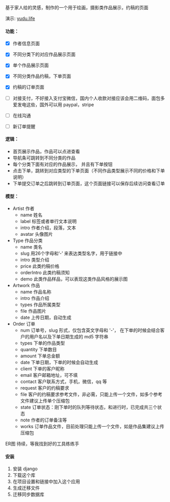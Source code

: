 
基于家人给的灵感，制作的一个用于绘画，摄影类作品展示，约稿的页面

演示: [yudu.life](http://yudu.life)

#### 功能：
- [x] 作者信息页面
- [x] 不同分类下的对应作品展示页面
- [x] 单个作品展示页面
- [x] 不同分类作品约稿，下单页面
- [x] 约稿的订单页面
- [ ] 对接支付，不好接入支付宝微信，国内个人收款对接应该会用二维码，面包多爱发电这些，国外可以用 paypal，stripe
- [ ] 在线沟通
- [ ] 新订单提醒


#### 逻辑：
* 首页展示作品，作品可以点进查看
* 导航条可跳转到不同分类的作品
* 每个分类下面有对应的作品展示， 并且有下单按钮
* 点击下单，跳转到对应类型的下单页面（不同作品类型展示不同的价格和下单说明）
* 下单提交订单之后跳转到订单页面，这个页面链接可以保存后续访问查看订单

#### 模型：
* Artist 作者
	* name 姓名
	* label 标签或者单行文本说明
	* intro 作者介绍，段落，文本
	* avatar 头像图片
* Type 作品分类
	* name  类名
	* slug 用26个字母和‘-’ 来表达类型名字，用于链接中
	* intro 类型介绍
	* price 此类约稿价格
	* orderIntro 此类约稿须知
	* demo 此类作品样品，可以表现这类作品风格的展示图
* Artwork 作品
	* name 作品名称
	* intro 作品介绍
	* types 作品所属类型
	* file 作品图片
	* date 上传日期，自动生成
* Order 订单
	* num 订单号，slug 形式，仅包含英文字母和 '-'， 在下单的时候会结合客户的用户名以及下单日期生成的 md5 字符串
	* types 下单的作品类型
	* quantity 下单数目
	* amount 下单总金额
	* date 下单日期，下单的时候会自动生成
	* client 下单的客户昵称
	* email 客户邮箱地址，可不填
	* contact 客户联系方式，手机，微信，qq 等
	* request 客户的约稿要求
	* file 客户的约稿要求参考文件，非必需，只能上传一个文件，如多个参考文件建议上传单个压缩包
	* state 订单状态：刚下单时的队列等待状态，和进行时，已完成共三个状态
	* note 作者的订单备注等
	* works 订单作品文件，目前处理只能上传一个文件，如是作品集建议上传压缩包

ER图 待续，等我找到好的工具练练手

#### 安装
1. 安装 django
2. 下载这个库
3. 在项目设置和链接中加入这个应用
4. 生成迁移文件
5. 迁移同步数据库
